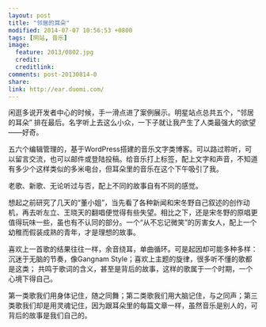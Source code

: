 ```yaml
---
layout: post
title: "邻居的耳朵"
modified: 2014-07-07 10:56:53 +0800
tags: [网站, 音乐]
image:
  feature: 2013/0802.jpg
  credit: 
  creditlink: 
comments: post-20130814-0
share: 
link: http://ear.duomi.com/
---
```


闲逛多说开发者中心的时候，手一滑点进了案例展示。明星站点总共五个，“邻居的耳朵” 排在最后。名字听上去这么小众，一下子就让我产生了人类最强大的欲望——好奇。

五六个编辑管理的，基于WordPress搭建的音乐文字类博客。可以路过聆听，可以留言交流，也可以邮件或登陆投稿。给音乐打上标签，配上文字和声音，不知道有多少个这样类似的多米电台，但耳朵里的音乐在这个下午吸引了我。

老歌、新歌、无论听过与否，配上不同的故事自有不同的感觉。

想起之前研究了几天的“董小姐”，当先看了各种新闻和宋冬野自己叙述的创作动机，再去听左立、王晓天的翻唱便觉得有些失望。相比之下，还是宋冬野的原唱更值得玩味一些，虽也有不认同的部分。一个“从不忘记微笑”的厉害女人，配上一个幼稚而假装成熟的青年，才是理想的故事。

喜欢上一首歌的结果往往一样，余音绕耳，单曲循环。可是起因却可能多种多样：沉迷于无脑的节奏，像Gangnam Style；喜欢上主题的旋律，很多听不懂的歌都是这类； 共鸣于歌词的含义，甚至是背后的故事，这样的歌属于一个时期，一个心境下得自己。

第一类歌我们用身体记住，随之同舞；第二类歌我们用大脑记住，与之同声；第三类歌我们却是用灵魂记住，因为跟耳朵里的每篇文章一样，虽然音乐是别人的，可背后的故事是我们自己的。

